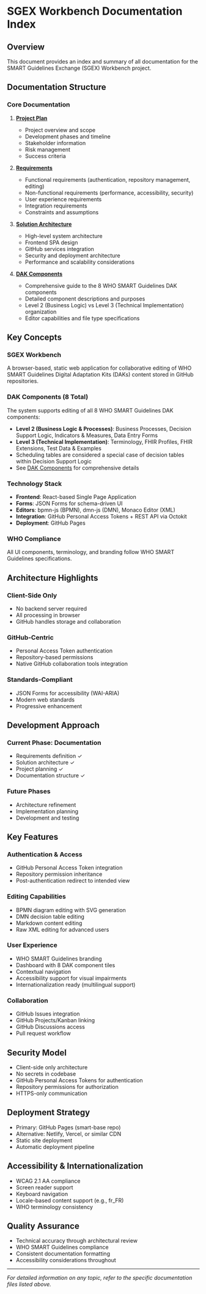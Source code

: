 # SGEX Workbench Documentation Index

## Overview

This document provides an index and summary of all documentation for the SMART Guidelines Exchange (SGEX) Workbench project.

## Documentation Structure

### Core Documentation

1. **[Project Plan](project-plan.md)**
   - Project overview and scope
   - Development phases and timeline
   - Stakeholder information
   - Risk management
   - Success criteria

2. **[Requirements](requirements.md)**  
   - Functional requirements (authentication, repository management, editing)
   - Non-functional requirements (performance, accessibility, security)
   - User experience requirements
   - Integration requirements
   - Constraints and assumptions

3. **[Solution Architecture](solution-architecture.md)**
   - High-level system architecture
   - Frontend SPA design
   - GitHub services integration
   - Security and deployment architecture
   - Performance and scalability considerations

4. **[DAK Components](dak-components.md)**
   - Comprehensive guide to the 8 WHO SMART Guidelines DAK components
   - Detailed component descriptions and purposes
   - Level 2 (Business Logic) vs Level 3 (Technical Implementation) organization
   - Editor capabilities and file type specifications

## Key Concepts

### SGEX Workbench
A browser-based, static web application for collaborative editing of WHO SMART Guidelines Digital Adaptation Kits (DAKs) content stored in GitHub repositories.

### DAK Components (8 Total)
The system supports editing of all 8 WHO SMART Guidelines DAK components:
- **Level 2 (Business Logic & Processes)**: Business Processes, Decision Support Logic, Indicators & Measures, Data Entry Forms  
- **Level 3 (Technical Implementation)**: Terminology, FHIR Profiles, FHIR Extensions, Test Data & Examples
- Scheduling tables are considered a special case of decision tables within Decision Support Logic
- See [DAK Components](dak-components.md) for comprehensive details

### Technology Stack
- **Frontend**: React-based Single Page Application
- **Forms**: JSON Forms for schema-driven UI
- **Editors**: bpmn-js (BPMN), dmn-js (DMN), Monaco Editor (XML)
- **Integration**: GitHub Personal Access Tokens + REST API via Octokit
- **Deployment**: GitHub Pages

### WHO Compliance
All UI components, terminology, and branding follow WHO SMART Guidelines specifications.

## Architecture Highlights

### Client-Side Only
- No backend server required
- All processing in browser
- GitHub handles storage and collaboration

### GitHub-Centric
- Personal Access Token authentication
- Repository-based permissions
- Native GitHub collaboration tools integration

### Standards-Compliant
- JSON Forms for accessibility (WAI-ARIA)
- Modern web standards
- Progressive enhancement

## Development Approach

### Current Phase: Documentation
- Requirements definition ✓
- Solution architecture ✓  
- Project planning ✓
- Documentation structure ✓

### Future Phases
- Architecture refinement
- Implementation planning
- Development and testing

## Key Features

### Authentication & Access
- GitHub Personal Access Token integration
- Repository permission inheritance
- Post-authentication redirect to intended view

### Editing Capabilities
- BPMN diagram editing with SVG generation
- DMN decision table editing
- Markdown content editing
- Raw XML editing for advanced users

### User Experience
- WHO SMART Guidelines branding
- Dashboard with 8 DAK component tiles
- Contextual navigation
- Accessibility support for visual impairments
- Internationalization ready (multilingual support)

### Collaboration
- GitHub Issues integration
- GitHub Projects/Kanban linking
- GitHub Discussions access
- Pull request workflow

## Security Model

- Client-side only architecture
- No secrets in codebase
- GitHub Personal Access Tokens for authentication
- Repository permissions for authorization
- HTTPS-only communication

## Deployment Strategy

- Primary: GitHub Pages (smart-base repo)
- Alternative: Netlify, Vercel, or similar CDN
- Static site deployment
- Automatic deployment pipeline

## Accessibility & Internationalization

- WCAG 2.1 AA compliance
- Screen reader support
- Keyboard navigation
- Locale-based content support (e.g., fr_FR)
- WHO terminology consistency

## Quality Assurance

- Technical accuracy through architectural review
- WHO SMART Guidelines compliance
- Consistent documentation formatting
- Accessibility considerations throughout

---

*For detailed information on any topic, refer to the specific documentation files listed above.*